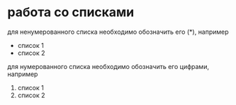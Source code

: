 # работа со списками
для ненумерованного списка необходимо обозначить его (*), например
* список 1
* список 2

для нумерованного списка необходимо обозначить его цифрами, например
1. список 1
2. список 2
